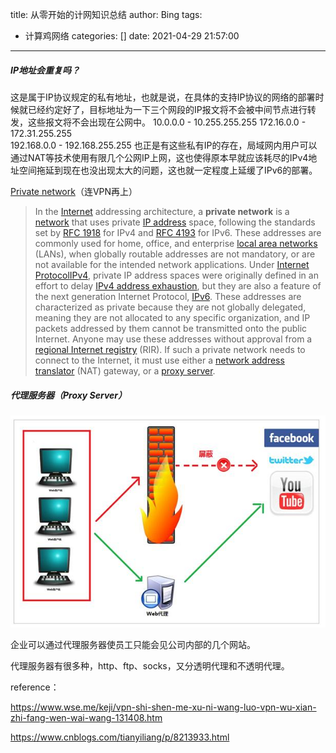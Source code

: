 title: 从零开始的计网知识总结
author: Bing
tags:
  - 计算鸡网络
categories: []
date: 2021-04-29 21:57:00
---
##### IP地址会重复吗？

这是属于IP协议规定的私有地址，也就是说，在具体的支持IP协议的网络的部署时候就已经约定好了，目标地址为一下三个网段的IP报文将不会被中间节点进行转发，这些报文将不会出现在公网中。
10.0.0.0 - 10.255.255.255 
172.16.0.0 - 172.31.255.255  
192.168.0.0 - 192.168.255.255 
也正是有这些私有IP的存在，局域网内用户可以通过NAT等技术使用有限几个公网IP上网，这也使得原本早就应该耗尽的IPv4地址空间拖延到现在也没出现太大的问题，这也就一定程度上延缓了IPv6的部署。

[Private network](https://link.zhihu.com/?target=http%3A//en.wikipedia.org/wiki/Private_IP_address)（连VPN再上）

> In the [Internet](https://link.zhihu.com/?target=http%3A//en.wikipedia.org/wiki/Internet) addressing architecture, a **private network** is a [network](https://link.zhihu.com/?target=http%3A//en.wikipedia.org/wiki/Computer_network) that uses private [IP address](https://link.zhihu.com/?target=http%3A//en.wikipedia.org/wiki/IP_address) space, following the standards set by [RFC 1918](https://link.zhihu.com/?target=http%3A//tools.ietf.org/html/rfc1918) for IPv4 and [RFC 4193](https://link.zhihu.com/?target=http%3A//tools.ietf.org/html/rfc4193) for IPv6. These addresses are commonly used for home, office, and enterprise [local area networks](https://link.zhihu.com/?target=http%3A//en.wikipedia.org/wiki/Local_area_network) (LANs), when globally routable addresses are not mandatory, or are not available for the intended network applications. Under [Internet Protocol](https://link.zhihu.com/?target=http%3A//en.wikipedia.org/wiki/Internet_Protocol)[IPv4](https://link.zhihu.com/?target=http%3A//en.wikipedia.org/wiki/IPv4), private IP address spaces were originally defined in an effort to delay [IPv4 address exhaustion](https://link.zhihu.com/?target=http%3A//en.wikipedia.org/wiki/IPv4_address_exhaustion), but they are also a feature of the next generation Internet Protocol, [IPv6](https://link.zhihu.com/?target=http%3A//en.wikipedia.org/wiki/IPv6).
> These addresses are characterized as private because they are not  globally delegated, meaning they are not allocated to any specific  organization, and IP packets addressed by them cannot be transmitted  onto the public Internet. Anyone may use these addresses without  approval from a [regional Internet registry](https://link.zhihu.com/?target=http%3A//en.wikipedia.org/wiki/Regional_Internet_registry) (RIR). If such a private network needs to connect to the Internet, it must use either a [network address translator](https://link.zhihu.com/?target=http%3A//en.wikipedia.org/wiki/Network_address_translator) (NAT) gateway, or a [proxy server](https://link.zhihu.com/?target=http%3A//en.wikipedia.org/wiki/Proxy_server).

##### 代理服务器（Proxy Server）

![image-20210501105601751](../images/image-20210501105601751.png)

企业可以通过代理服务器使员工只能会见公司内部的几个网站。

代理服务器有很多种，http、ftp、socks，又分透明代理和不透明代理。

reference：

https://www.wse.me/keji/vpn-shi-shen-me-xu-ni-wang-luo-vpn-wu-xian-zhi-fang-wen-wai-wang-131408.htm

https://www.cnblogs.com/tianyiliang/p/8213933.html
